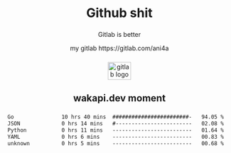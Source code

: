 <h1 align="center">Github shit</h1>

###

<p align="center">Gitlab is better</p>

<p align="center">my gitlab https://gitlab.com/ani4a</p>

###

<div align="center">
  <img src="https://cdn.jsdelivr.net/gh/devicons/devicon/icons/gitlab/gitlab-original.svg" height="40" width="52" alt="gitlab logo"  />
</div>

###

<h2 align="center">wakapi.dev moment</h2>

###

<!--START_SECTION:waka-->

```txt
Go               10 hrs 40 mins  ########################-   94.05 %
JSON             0 hrs 14 mins   #------------------------   02.08 %
Python           0 hrs 11 mins   -------------------------   01.64 %
YAML             0 hrs 6 mins    -------------------------   00.83 %
unknown          0 hrs 5 mins    -------------------------   00.68 %
```

<!--END_SECTION:waka-->

###
